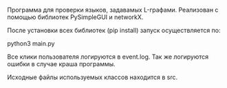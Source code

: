 Программа для проверки языков, задавамых L-графами. Реализован с помощью библиотек PySimpleGUI и networkX.

После установки всех библиотек (pip install) запуск осуществляется по: 

python3 main.py

Все клики пользователя логируются в event.log. Так же логируются ошибки в случае краша программы.

Исходные файлы используемых классов находится в src.

